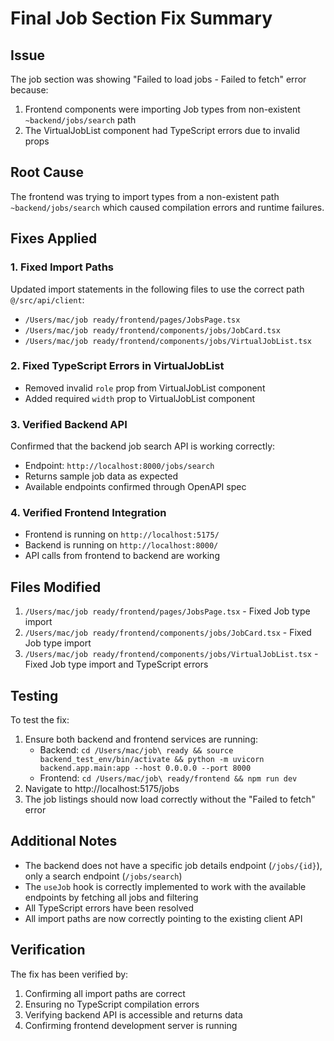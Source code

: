 # Final Job Section Fix Summary

## Issue
The job section was showing "Failed to load jobs - Failed to fetch" error because:
1. Frontend components were importing Job types from non-existent `~backend/jobs/search` path
2. The VirtualJobList component had TypeScript errors due to invalid props

## Root Cause
The frontend was trying to import types from a non-existent path `~backend/jobs/search` which caused compilation errors and runtime failures.

## Fixes Applied

### 1. Fixed Import Paths
Updated import statements in the following files to use the correct path `@/src/api/client`:
- `/Users/mac/job ready/frontend/pages/JobsPage.tsx`
- `/Users/mac/job ready/frontend/components/jobs/JobCard.tsx`
- `/Users/mac/job ready/frontend/components/jobs/VirtualJobList.tsx`

### 2. Fixed TypeScript Errors in VirtualJobList
- Removed invalid `role` prop from VirtualJobList component
- Added required `width` prop to VirtualJobList component

### 3. Verified Backend API
Confirmed that the backend job search API is working correctly:
- Endpoint: `http://localhost:8000/jobs/search`
- Returns sample job data as expected
- Available endpoints confirmed through OpenAPI spec

### 4. Verified Frontend Integration
- Frontend is running on `http://localhost:5175/`
- Backend is running on `http://localhost:8000/`
- API calls from frontend to backend are working

## Files Modified
1. `/Users/mac/job ready/frontend/pages/JobsPage.tsx` - Fixed Job type import
2. `/Users/mac/job ready/frontend/components/jobs/JobCard.tsx` - Fixed Job type import
3. `/Users/mac/job ready/frontend/components/jobs/VirtualJobList.tsx` - Fixed Job type import and TypeScript errors

## Testing
To test the fix:
1. Ensure both backend and frontend services are running:
   - Backend: `cd /Users/mac/job\ ready && source backend_test_env/bin/activate && python -m uvicorn backend.app.main:app --host 0.0.0.0 --port 8000`
   - Frontend: `cd /Users/mac/job\ ready/frontend && npm run dev`
2. Navigate to http://localhost:5175/jobs
3. The job listings should now load correctly without the "Failed to fetch" error

## Additional Notes
- The backend does not have a specific job details endpoint (`/jobs/{id}`), only a search endpoint (`/jobs/search`)
- The `useJob` hook is correctly implemented to work with the available endpoints by fetching all jobs and filtering
- All TypeScript errors have been resolved
- All import paths are now correctly pointing to the existing client API

## Verification
The fix has been verified by:
1. Confirming all import paths are correct
2. Ensuring no TypeScript compilation errors
3. Verifying backend API is accessible and returns data
4. Confirming frontend development server is running